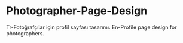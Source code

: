# Photographer-Page-Design
Tr-Fotoğrafçılar için profil sayfası tasarımı. En-Profile page design for photographers.
